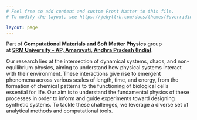 ```yaml
---
# Feel free to add content and custom Front Matter to this file.
# To modify the layout, see https://jekyllrb.com/docs/themes/#overriding-theme-defaults

layout: page
---
```

Part of **Computational Materials and Soft Matter Physics** group  
at [**SRM University - AP, Amaravati, Andhra Pradesh (India)**](https://srmap.edu.in/). 

Our research lies at the intersection of dynamical systems, chaos, and non-equilibrium physics, aiming to understand how physical systems interact with their environment.
These interactions give rise to emergent phenomena across various scales of length, time, and energy, from the formation of chemical patterns to the functioning of biological cells essential for life.
Our aim is to understand the fundamental physics of these processes in order to inform and guide experiments toward designing synthetic systems. To tackle these challenges,
we leverage a diverse set of analytical methods and computational tools.
